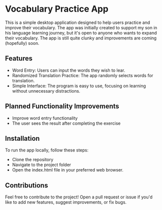 # Vocabulary Practice App
This is a simple desktop application designed to help users practice and improve their vocabulary. The app was initially created to support my son in his language learning journey, but it's open to anyone who wants to expand their vocabulary. The app is still quite clunky and improvements are coming (hopefully) soon.

## Features
- Word Entry: Users can input the words they wish to lear.
- Randomized Translation Practice: The app randomly selects words for translation.
- Simple Interface: The program is easy to use, focusing on learning without unnecessary distractions.
  
## Planned Functionality Improvements
- Improve word entry functionality
- The user sees the result after completing the exercise

## Installation
To run the app locally, follow these steps:
- Clone the repository
- Navigate to the project folder
- Open the index.html file in your preferred web browser.

## Contributions
Feel free to contribute to the project! Open a pull request or issue if you'd like to add new features, suggest improvements, or fix bugs.
